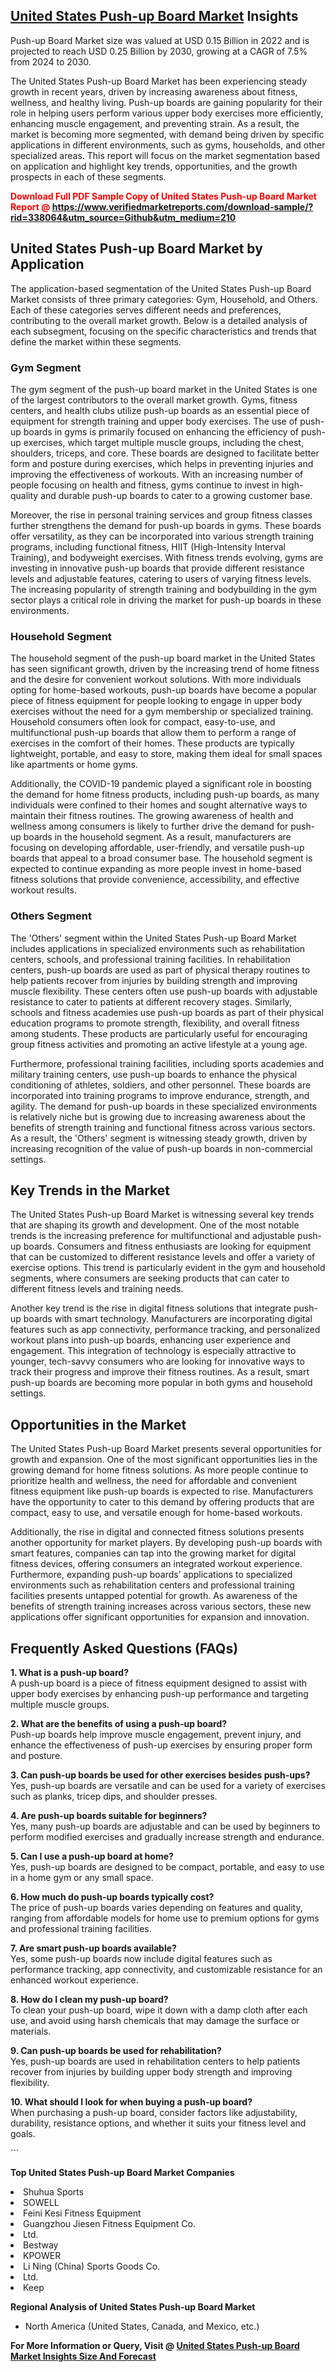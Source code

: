 <h2><a href="https://www.verifiedmarketreports.com/download-sample/?rid=338064&amp;utm_source=Github&amp;utm_medium=210" target="_blank">United States Push-up Board Market</a> Insights</h2><p>Push-up Board Market size was valued at USD 0.15 Billion in 2022 and is projected to reach USD 0.25 Billion by 2030, growing at a CAGR of 7.5% from 2024 to 2030.</p><p><p>The United States Push-up Board Market has been experiencing steady growth in recent years, driven by increasing awareness about fitness, wellness, and healthy living. Push-up boards are gaining popularity for their role in helping users perform various upper body exercises more efficiently, enhancing muscle engagement, and preventing strain. As a result, the market is becoming more segmented, with demand being driven by specific applications in different environments, such as gyms, households, and other specialized areas. This report will focus on the market segmentation based on application and highlight key trends, opportunities, and the growth prospects in each of these segments. <strong><p><span class=""><span style="color: #ff0000;"><strong>Download Full PDF Sample Copy of United States Push-up Board Market Report</strong> @ </span><a href="https://www.verifiedmarketreports.com/download-sample/?rid=338064&amp;utm_source=Github&amp;utm_medium=210" target="_blank">https://www.verifiedmarketreports.com/download-sample/?rid=338064&amp;utm_source=Github&amp;utm_medium=210</a></span></p></strong></p><h2>United States Push-up Board Market by Application</h2><p>The application-based segmentation of the United States Push-up Board Market consists of three primary categories: Gym, Household, and Others. Each of these categories serves different needs and preferences, contributing to the overall market growth. Below is a detailed analysis of each subsegment, focusing on the specific characteristics and trends that define the market within these segments.</p><h3>Gym Segment</h3><p>The gym segment of the push-up board market in the United States is one of the largest contributors to the overall market growth. Gyms, fitness centers, and health clubs utilize push-up boards as an essential piece of equipment for strength training and upper body exercises. The use of push-up boards in gyms is primarily focused on enhancing the efficiency of push-up exercises, which target multiple muscle groups, including the chest, shoulders, triceps, and core. These boards are designed to facilitate better form and posture during exercises, which helps in preventing injuries and improving the effectiveness of workouts. With an increasing number of people focusing on health and fitness, gyms continue to invest in high-quality and durable push-up boards to cater to a growing customer base.</p><p>Moreover, the rise in personal training services and group fitness classes further strengthens the demand for push-up boards in gyms. These boards offer versatility, as they can be incorporated into various strength training programs, including functional fitness, HIIT (High-Intensity Interval Training), and bodyweight exercises. With fitness trends evolving, gyms are investing in innovative push-up boards that provide different resistance levels and adjustable features, catering to users of varying fitness levels. The increasing popularity of strength training and bodybuilding in the gym sector plays a critical role in driving the market for push-up boards in these environments.</p><h3>Household Segment</h3><p>The household segment of the push-up board market in the United States has seen significant growth, driven by the increasing trend of home fitness and the desire for convenient workout solutions. With more individuals opting for home-based workouts, push-up boards have become a popular piece of fitness equipment for people looking to engage in upper body exercises without the need for a gym membership or specialized training. Household consumers often look for compact, easy-to-use, and multifunctional push-up boards that allow them to perform a range of exercises in the comfort of their homes. These products are typically lightweight, portable, and easy to store, making them ideal for small spaces like apartments or home gyms.</p><p>Additionally, the COVID-19 pandemic played a significant role in boosting the demand for home fitness products, including push-up boards, as many individuals were confined to their homes and sought alternative ways to maintain their fitness routines. The growing awareness of health and wellness among consumers is likely to further drive the demand for push-up boards in the household segment. As a result, manufacturers are focusing on developing affordable, user-friendly, and versatile push-up boards that appeal to a broad consumer base. The household segment is expected to continue expanding as more people invest in home-based fitness solutions that provide convenience, accessibility, and effective workout results.</p><h3>Others Segment</h3><p>The 'Others' segment within the United States Push-up Board Market includes applications in specialized environments such as rehabilitation centers, schools, and professional training facilities. In rehabilitation centers, push-up boards are used as part of physical therapy routines to help patients recover from injuries by building strength and improving muscle flexibility. These centers often use push-up boards with adjustable resistance to cater to patients at different recovery stages. Similarly, schools and fitness academies use push-up boards as part of their physical education programs to promote strength, flexibility, and overall fitness among students. These products are particularly useful for encouraging group fitness activities and promoting an active lifestyle at a young age.</p><p>Furthermore, professional training facilities, including sports academies and military training centers, use push-up boards to enhance the physical conditioning of athletes, soldiers, and other personnel. These boards are incorporated into training programs to improve endurance, strength, and agility. The demand for push-up boards in these specialized environments is relatively niche but is growing due to increasing awareness about the benefits of strength training and functional fitness across various sectors. As a result, the 'Others' segment is witnessing steady growth, driven by increasing recognition of the value of push-up boards in non-commercial settings.</p><h2>Key Trends in the Market</h2><p>The United States Push-up Board Market is witnessing several key trends that are shaping its growth and development. One of the most notable trends is the increasing preference for multifunctional and adjustable push-up boards. Consumers and fitness enthusiasts are looking for equipment that can be customized to different resistance levels and offer a variety of exercise options. This trend is particularly evident in the gym and household segments, where consumers are seeking products that can cater to different fitness levels and training needs.</p><p>Another key trend is the rise in digital fitness solutions that integrate push-up boards with smart technology. Manufacturers are incorporating digital features such as app connectivity, performance tracking, and personalized workout plans into push-up boards, enhancing user experience and engagement. This integration of technology is especially attractive to younger, tech-savvy consumers who are looking for innovative ways to track their progress and improve their fitness routines. As a result, smart push-up boards are becoming more popular in both gyms and household settings.</p><h2>Opportunities in the Market</h2><p>The United States Push-up Board Market presents several opportunities for growth and expansion. One of the most significant opportunities lies in the growing demand for home fitness solutions. As more people continue to prioritize health and wellness, the need for affordable and convenient fitness equipment like push-up boards is expected to rise. Manufacturers have the opportunity to cater to this demand by offering products that are compact, easy to use, and versatile enough for home-based workouts.</p><p>Additionally, the rise in digital and connected fitness solutions presents another opportunity for market players. By developing push-up boards with smart features, companies can tap into the growing market for digital fitness devices, offering consumers an integrated workout experience. Furthermore, expanding push-up boards’ applications to specialized environments such as rehabilitation centers and professional training facilities presents untapped potential for growth. As awareness of the benefits of strength training increases across various sectors, these new applications offer significant opportunities for expansion and innovation.</p><h2>Frequently Asked Questions (FAQs)</h2><p><strong>1. What is a push-up board?</strong><br>A push-up board is a piece of fitness equipment designed to assist with upper body exercises by enhancing push-up performance and targeting multiple muscle groups.</p><p><strong>2. What are the benefits of using a push-up board?</strong><br>Push-up boards help improve muscle engagement, prevent injury, and enhance the effectiveness of push-up exercises by ensuring proper form and posture.</p><p><strong>3. Can push-up boards be used for other exercises besides push-ups?</strong><br>Yes, push-up boards are versatile and can be used for a variety of exercises such as planks, tricep dips, and shoulder presses.</p><p><strong>4. Are push-up boards suitable for beginners?</strong><br>Yes, many push-up boards are adjustable and can be used by beginners to perform modified exercises and gradually increase strength and endurance.</p><p><strong>5. Can I use a push-up board at home?</strong><br>Yes, push-up boards are designed to be compact, portable, and easy to use in a home gym or any small space.</p><p><strong>6. How much do push-up boards typically cost?</strong><br>The price of push-up boards varies depending on features and quality, ranging from affordable models for home use to premium options for gyms and professional training facilities.</p><p><strong>7. Are smart push-up boards available?</strong><br>Yes, some push-up boards now include digital features such as performance tracking, app connectivity, and customizable resistance for an enhanced workout experience.</p><p><strong>8. How do I clean my push-up board?</strong><br>To clean your push-up board, wipe it down with a damp cloth after each use, and avoid using harsh chemicals that may damage the surface or materials.</p><p><strong>9. Can push-up boards be used for rehabilitation?</strong><br>Yes, push-up boards are used in rehabilitation centers to help patients recover from injuries by building upper body strength and improving flexibility.</p><p><strong>10. What should I look for when buying a push-up board?</strong><br>When purchasing a push-up board, consider factors like adjustability, durability, resistance options, and whether it suits your fitness level and goals.</p>```</p><p><strong>Top United States Push-up Board Market Companies</strong></p><div data-test-id=""><p><li>Shuhua Sports</li><li> SOWELL</li><li> Feini Kesi Fitness Equipment</li><li> Guangzhou Jiesen Fitness Equipment Co.</li><li> Ltd.</li><li> Bestway</li><li> KPOWER</li><li> Li Ning (China) Sports Goods Co.</li><li> Ltd.</li><li> Keep</li></p><div><strong>Regional Analysis of&nbsp;United States Push-up Board Market</strong></div><ul><li dir="ltr"><p dir="ltr">North America&nbsp;(United States, Canada, and Mexico, etc.)</p></li></ul><p><strong>For More Information or Query, Visit @&nbsp;</strong><strong><a href="https://www.verifiedmarketreports.com/product/push-up-board-market/?utm_source=Github&amp;utm_medium=210" target="_blank">United States Push-up Board Market Insights Size And Forecast</a></strong></p></div>
